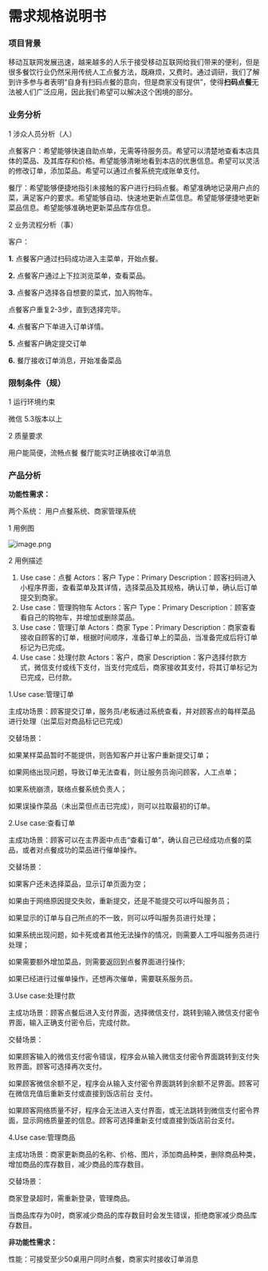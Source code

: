 # 需求规格说明书

### 项目背景  

移动互联网发展迅速，越来越多的人乐于接受移动互联网给我们带来的便利，但是很多餐饮行业仍然采用传统人工点餐方法，既麻烦，又费时。通过调研，我们了解到许多参与者表明“自身有扫码点餐的意向，但是商家没有提供”，使得**扫码点餐**无法被人们广泛应用，因此我们希望可以解决这个困境的部分。

### 业务分析 

1 涉众人员分析（人）

点餐客户：希望能够快速自助点单，无需等待服务员。希望可以清楚地查看本店具体的菜品、及其库存和价格。希望能够清晰地看到本店的优惠信息。希望可以灵活的修改订单，添加菜品。希望可以通过点餐系统完成账单支付。

餐厅：希望能够便捷地指引未接触的客户进行扫码点餐。希望准确地记录用户点的菜，满足客户的要求。希望能够自动、快速地更新点菜信息。希望能够便捷地更新菜品信息。希望能够准确地更新菜品库存信息。

2 业务流程分析（事）

客户：

**1.** 点餐客户通过扫码成功进入主菜单，开始点餐。

**2.** 点餐客户通过上下拉浏览菜单，查看菜品。

**3.** 点餐客户选择各自想要的菜式，加入购物车。

点餐客户重复2-3步，直到选择完毕。

**4.** 点餐客户下单进入订单详情。

**5.** 点餐客户确定提交订单

**6.** 餐厅接收订单消息，开始准备菜品

### 限制条件（规）

1 运行环境约束

微信 5.3版本以上

2 质量要求

用户能简便，流畅点餐
餐厅能实时正确接收订单消息

### 产品分析

**功能性需求：**

两个系统： 用户点餐系统、商家管理系统


 1 用例图
 
![image.png](https://upload-images.jianshu.io/upload_images/13021922-785afe53979283bb.png?imageMogr2/auto-orient/strip%7CimageView2/2/w/1240)

2 用例描述

1.  Use case：点餐 Actors：客户 Type：Primary Description：顾客扫码进入小程序界面，查看菜单及其详情，选择菜品及其规格，确认订单，确认后订单提交到商家。
2.  Use case：管理购物车 Actors：客户 Type：Primary Description：顾客查看自己的购物车，并增加或删除菜品。
3.  Use case：管理订单 Actors：商家 Type：Primary Description：商家查看接收自顾客的订单，根据时间顺序，准备订单上的菜品，当准备完成后将订单标记为已完成。
4.  Use case：处理付款 Actors：客户，商家 Description：客户选择付款方式，微信支付或线下支付，当支付完成后，商家接收其支付，将其订单标记为已完成，已付款。

1.Use case:管理订单

主成功场景：顾客提交订单，服务员/老板通过系统查看，并对顾客点的每样菜品进行处理（出菜后对商品标记已完成）

交替场景：

如果某样菜品暂时不能提供，则告知客户并让客户重新提交订单；

如果网络出现问题，导致订单无法查看，则让服务员询问顾客，人工点单；

如果系统崩溃，联络点餐系统负责人；

如果误操作菜品（未出菜但点击已完成），则可以拉取最初的订单。

2.Use case:查看订单

主成功场景：顾客可以在主界面中点击“查看订单”，确认自己已经成功点餐的菜品，或者对点餐成功的菜品进行催单操作。

交替场景：

如果客户还未选择菜品，显示订单页面为空；

如果由于网络原因提交失败，重新提交，还是不能提交可以呼叫服务员；

如果显示的订单与自己所点的不一致，则可以呼叫服务员进行处理；

如果系统出现问题，如卡死或者其他无法操作的情况，则需要人工呼叫服务员进行处理；

如果需要额外增加菜品，则需要返回到点餐界面进行操作;

如果已经进行过催单操作，还想再次催单，需要联系服务员。

3.Use case:处理付款

主成功场景：顾客点餐后进入支付界面，选择微信支付，跳转到输入微信支付密令界面，输入正确支付密令后，完成付款。

交替场景：

如果顾客输入的微信支付密令错误，程序会从输入微信支付密令界面跳转到支付失败界面。顾客可选择再次支付。

如果顾客微信余额不足，程序会从输入支付密令界面跳转到余额不足界面。顾客可在微信充值后重新支付或直接到饭店前台  支付。

如果顾客网络质量不好，程序会无法进入支付界面，或无法跳转到微信支付密令界面，显示网络质量差的信息。顾客可选择重新支付或直接到饭店前台支付。

4.Use case:管理商品

主成功场景：商家更新商品的名称、价格、图片，添加商品种类，删除商品种类，增加商品的库存数目，减少商品的库存数目。

交替场景：

商家登录超时，需重新登录，管理商品。

当商品库存为0时，商家减少商品的库存数目时会发生错误，拒绝商家减少商品库存数目。

**非功能性需求：**

性能：可接受至少50桌用户同时点餐，商家实时接收订单消息
